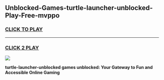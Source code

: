 
## Unblocked-Games-turtle-launcher-unblocked-Play-Free-mvppo
<h3>
<a href="https://premium76.site?title=turtle-launcher-unblocked&ref=19M">CLICK TO PLAY</a></h3>
<hr>

<h3>
<a href="https://premium76.site?title=turtle-launcher-unblocked&ref=19M">CLICK 2 PLAY</a>
  
</h3>

<a href="https://premium76.site?title=turtle-launcher-unblocked&ref=19M"><img src="https://clearcache.store/games.png"></a>


**turtle-launcher-unblocked games unblocked: Your Gateway to Fun and Accessible Online Gaming**
